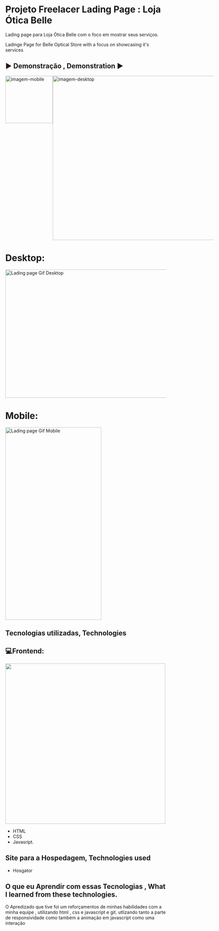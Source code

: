 # Projeto Freelacer Lading Page : Loja Ótica Belle

Lading page para Loja Ótica Belle com o foco em mostrar seus serviços. 


Ladinge Page for Belle Optical Store with a focus on  showcasing it's services

## ▶️ Demonstração , Demonstration ▶️ 

<div style="margin: auto;display: flex;">
  <img width="148" src="./public/img/demo-mobile.gif" alt="imagem-mobile">
  <img width="512" src="./public/img/demo-desktop.gif" alt="imagem-desktop">
</div>

<h1>Desktop:</h1>

 <img src="./src/img/animação-desktop.gif" alt="Lading page Gif Desktop" height="400px" width="1000px">

<h1>Mobile:</h1>


 <img src="./src/img/animação-mobile.gif" alt="Lading page Gif Mobile" height="600px" width="300px">  


## Tecnologias utilizadas, Technologies 

 <h2> 💻Frontend: </h2>
 <img width="500px" src="https://skillicons.dev/icons?i=materialui,css,html,javascript,git" />

- HTML
- CSS
- Javasript.

## Site para a Hospedagem, Technologies used
- Hosgator

## O que eu Aprendir com essas Tecnologias , What l learned from  these technologies.
O Apredizado que tive foi um reforçamentos de minhas habilidades com a minha equipe , utilizando html , css e javascript e git.
utlizando tanto a parte de responsividade como também a animação em javascript como uma interação
